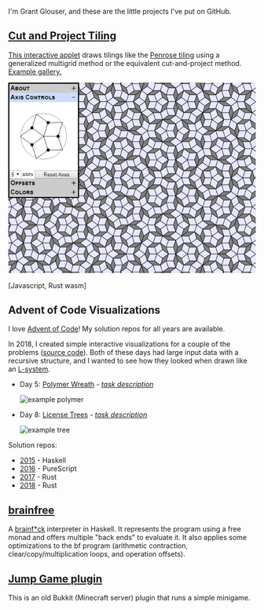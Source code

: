 I'm Grant Glouser, and these are the little projects I've put on GitHub.

## [Cut and Project Tiling](https://github.com/gglouser/cut-and-project-tiling)

[This interactive applet](https://gglouser.github.io/cut-and-project-tiling) draws tilings like the [Penrose tiling](https://en.wikipedia.org/wiki/Penrose_tiling) using a generalized multigrid method or the equivalent cut-and-project method. [Example gallery.](https://gglouser.github.io/cut-and-project-tiling/docs/gallery.html)

![example screenshot](./assets/images/tiling_screenshot.png)

[Javascript, Rust wasm]

## Advent of Code Visualizations

I love [Advent of Code](http://adventofcode.com)!
My solution repos for all years are available.

In 2018, I created simple interactive visualizations for a couple of the problems ([source code](https://github.com/gglouser/advent2018/tree/master/visualizations)). Both of these days had large input data with a recursive structure, and I wanted to see how they looked when drawn like an [L-system](https://en.wikipedia.org/wiki/L-system).

- Day 5: [Polymer Wreath](https://gglouser.github.io/advent2018/visualizations/day05.html) - *[task description](https://adventofcode.com/2018/day/5)*

  ![example polymer](https://i.imgur.com/IiZH05N.png)

- Day 8: [License Trees](https://gglouser.github.io/advent2018/visualizations/day08.html) - *[task description](https://adventofcode.com/2018/day/8)*

  ![example tree](https://i.imgur.com/Io6Xp0S.png)

Solution repos:

- [2015](https://github.com/gglouser/advent2015) - Haskell
- [2016](https://github.com/gglouser/advent2016) - PureScript
- [2017](https://github.com/gglouser/advent2017) - Rust
- [2018](https://github.com/gglouser/advent2018) - Rust

## [brainfree](https://github.com/gglouser/brainfree)

A [brainf*ck](https://en.wikipedia.org/wiki/Brainfuck) interpreter in Haskell. It represents the program using a free monad and offers multiple "back ends" to evaluate it. It also applies some optimizations to the bf program (arithmetic contraction, clear/copy/multiplication loops, and operation offsets).

## [Jump Game plugin](https://github.com/gglouser/JumpGamePlugin)

This is an old Bukkit (Minecraft server) plugin that runs a simple minigame.
